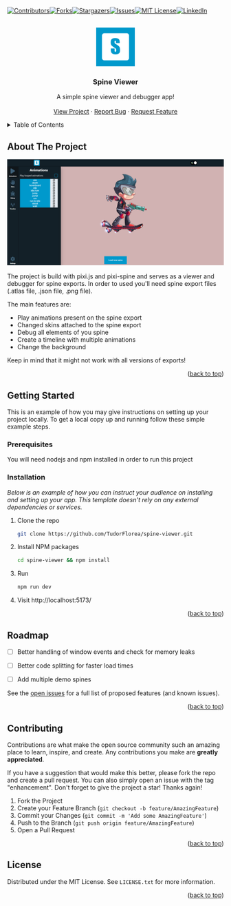 <a name="readme-top"></a>

<!-- PROJECT SHIELDS -->
[![Contributors][contributors-shield]][contributors-url][![Forks][forks-shield]][forks-url][![Stargazers][stars-shield]][stars-url][![Issues][issues-shield]][issues-url][![MIT License][license-shield]][license-url][![LinkedIn][linkedin-shield]][linkedin-url]



<!-- PROJECT LOGO -->
<br />
<div align="center">
  <a href="https://github.com/TudorFlorea/spine-viewer">
    <img src="images/logo_large.png" alt="Logo" width="90" height="90">
  </a>

  <h3 align="center">Spine Viewer</h3>

  <p align="center">
    A simple spine viewer and debugger app!
    <br />
    <br />
    <a href="https://spine-viewer.netlify.app">View Project</a>
    ·
    <a href="https://github.com/TudorFlorea/spine-viewer/issues">Report Bug</a>
    ·
    <a href="https://github.com/TudorFlorea/spine-viewer/issues">Request Feature</a>
  </p>
</div>



<!-- TABLE OF CONTENTS -->
<details>
  <summary>Table of Contents</summary>
  <ol>
    <li>
      <a href="#about-the-project">About The Project</a>
    </li>
    <li>
      <a href="#getting-started">Getting Started</a>
      <ul>
        <li><a href="#prerequisites">Prerequisites</a></li>
        <li><a href="#installation">Installation</a></li>
      </ul>
    </li>
    <li><a href="#roadmap">Roadmap</a></li>
    <li><a href="#contributing">Contributing</a></li>
    <li><a href="#license">License</a></li>
  </ol>
</details>



<!-- ABOUT THE PROJECT -->
## About The Project

[![Product Name Screen Shot][product-screenshot]](https://spine-viewer.netlify.app)

The project is build with pixi.js and pixi-spine and serves as a viewer and debugger for spine exports. In order to used you'll need spine export files (.atlas file, .json file, .png file).

The main features are:
* Play animations present on the spine export
* Changed skins attached to the spine export
* Debug all elements of you spine
* Create a timeline with multiple animations
* Change the background

Keep in mind that it might not work with all versions of exports!

<p align="right">(<a href="#readme-top">back to top</a>)</p>


<!-- GETTING STARTED -->
## Getting Started

This is an example of how you may give instructions on setting up your project locally.
To get a local copy up and running follow these simple example steps.

### Prerequisites

You will need nodejs and npm installed in order to run this project

### Installation

_Below is an example of how you can instruct your audience on installing and setting up your app. This template doesn't rely on any external dependencies or services._

1. Clone the repo
   ```sh
   git clone https://github.com/TudorFlorea/spine-viewer.git
   ```
2. Install NPM packages
   ```sh
   cd spine-viewer && npm install
   ```
3. Run 
   ```sh
   npm run dev
   ```
4. Visit http://localhost:5173/

<p align="right">(<a href="#readme-top">back to top</a>)</p>



<!-- ROADMAP -->
## Roadmap

- [ ] Better handling of window events and check for memory leaks
- [ ] Better code splitting for faster load times
- [ ] Add multiple demo spines


See the [open issues](https://github.com/TudorFlorea/spine-viewer/issues) for a full list of proposed features (and known issues).

<p align="right">(<a href="#readme-top">back to top</a>)</p>



<!-- CONTRIBUTING -->
## Contributing

Contributions are what make the open source community such an amazing place to learn, inspire, and create. Any contributions you make are **greatly appreciated**.

If you have a suggestion that would make this better, please fork the repo and create a pull request. You can also simply open an issue with the tag "enhancement".
Don't forget to give the project a star! Thanks again!

1. Fork the Project
2. Create your Feature Branch (`git checkout -b feature/AmazingFeature`)
3. Commit your Changes (`git commit -m 'Add some AmazingFeature'`)
4. Push to the Branch (`git push origin feature/AmazingFeature`)
5. Open a Pull Request

<p align="right">(<a href="#readme-top">back to top</a>)</p>



<!-- LICENSE -->
## License

Distributed under the MIT License. See `LICENSE.txt` for more information.

<p align="right">(<a href="#readme-top">back to top</a>)</p>






<!-- MARKDOWN LINKS & IMAGES https://github.com/TudorFlorea/spine-viewer -->
<!-- https://www.markdownguide.org/basic-syntax/#reference-style-links -->
[contributors-shield]: https://img.shields.io/github/contributors/TudorFlorea/spine-viewer.svg?style=for-the-badge
[contributors-url]: https://github.com/TudorFlorea/spine-viewer/graphs/contributors
[forks-shield]: https://img.shields.io/github/forks/TudorFlorea/spine-viewer.svg?style=for-the-badge
[forks-url]: https://github.com/TudorFlorea/spine-viewer/network/members
[stars-shield]: https://img.shields.io/github/stars/TudorFlorea/spine-viewer.svg?style=for-the-badge
[stars-url]: https://github.com/TudorFlorea/spine-viewer/stargazers
[issues-shield]: https://img.shields.io/github/issues/TudorFlorea/spine-viewer.svg?style=for-the-badge
[issues-url]: https://github.com/TudorFlorea/spine-viewer/issues
[license-shield]: https://img.shields.io/github/license/TudorFlorea/spine-viewer.svg?style=for-the-badge
[license-url]: https://github.com/TudorFlorea/spine-viewer/blob/master/LICENSE.txt
[linkedin-shield]: https://img.shields.io/badge/-LinkedIn-black.svg?style=for-the-badge&logo=linkedin&colorB=555
[linkedin-url]: https://www.linkedin.com/in/tudor-florea-772239118/
[product-screenshot]: images/app_screenshot.png